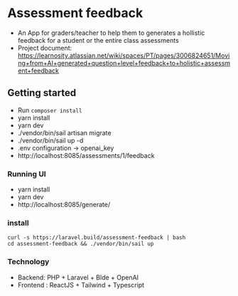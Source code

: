 # Assessment feedback
- An App for graders/teacher to help them to generates a hollistic feedback for a student or the entire class assessments
- Project document: https://learnosity.atlassian.net/wiki/spaces/PT/pages/3006824651/Moving+from+AI+generated+question+level+feedback+to+holistic+assessment+feedback

## Getting started
- Run `composer install`
- yarn install
- yarn dev
- ./vendor/bin/sail artisan migrate
- ./vendor/bin/sail up -d
- .env configuration → openai_key
- http://localhost:8085/assessments/1/feedback

### Running UI
- yarn install
- yarn dev
- http://localhost:8085/generate/

### install
```
curl -s https://laravel.build/assessment-feedback | bash
cd assessment-feedback && ./vendor/bin/sail up
```

### Technology
- Backend: PHP + Laravel + Blde + OpenAI
- Frontend : ReactJS + Tailwind + Typescript
